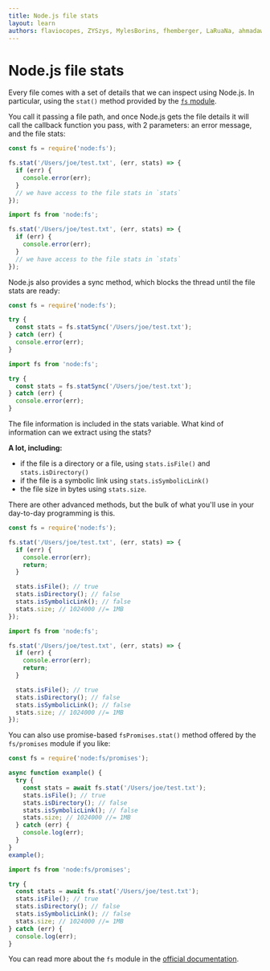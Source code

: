 ```yaml
---
title: Node.js file stats
layout: learn
authors: flaviocopes, ZYSzys, MylesBorins, fhemberger, LaRuaNa, ahmadawais, clean99, ovflowd, vaishnav-mk
---
```


# Node.js file stats

Every file comes with a set of details that we can inspect using Node.js. In particular, using the `stat()` method provided by the [`fs` module](https://nodejs.org/api/fs.html).

You call it passing a file path, and once Node.js gets the file details it will call the callback function you pass, with 2 parameters: an error message, and the file stats:

```cjs
const fs = require('node:fs');

fs.stat('/Users/joe/test.txt', (err, stats) => {
  if (err) {
    console.error(err);
  }
  // we have access to the file stats in `stats`
});
```

```mjs
import fs from 'node:fs';

fs.stat('/Users/joe/test.txt', (err, stats) => {
  if (err) {
    console.error(err);
  }
  // we have access to the file stats in `stats`
});
```

Node.js also provides a sync method, which blocks the thread until the file stats are ready:

```cjs
const fs = require('node:fs');

try {
  const stats = fs.statSync('/Users/joe/test.txt');
} catch (err) {
  console.error(err);
}
```

```mjs
import fs from 'node:fs';

try {
  const stats = fs.statSync('/Users/joe/test.txt');
} catch (err) {
  console.error(err);
}
```

The file information is included in the stats variable. What kind of information can we extract using the stats?

**A lot, including:**

- if the file is a directory or a file, using `stats.isFile()` and `stats.isDirectory()`
- if the file is a symbolic link using `stats.isSymbolicLink()`
- the file size in bytes using `stats.size`.

There are other advanced methods, but the bulk of what you'll use in your day-to-day programming is this.

```cjs
const fs = require('node:fs');

fs.stat('/Users/joe/test.txt', (err, stats) => {
  if (err) {
    console.error(err);
    return;
  }

  stats.isFile(); // true
  stats.isDirectory(); // false
  stats.isSymbolicLink(); // false
  stats.size; // 1024000 //= 1MB
});
```

```mjs
import fs from 'node:fs';

fs.stat('/Users/joe/test.txt', (err, stats) => {
  if (err) {
    console.error(err);
    return;
  }

  stats.isFile(); // true
  stats.isDirectory(); // false
  stats.isSymbolicLink(); // false
  stats.size; // 1024000 //= 1MB
});
```

You can also use promise-based `fsPromises.stat()` method offered by the `fs/promises` module if you like:

```cjs
const fs = require('node:fs/promises');

async function example() {
  try {
    const stats = await fs.stat('/Users/joe/test.txt');
    stats.isFile(); // true
    stats.isDirectory(); // false
    stats.isSymbolicLink(); // false
    stats.size; // 1024000 //= 1MB
  } catch (err) {
    console.log(err);
  }
}
example();
```

```mjs
import fs from 'node:fs/promises';

try {
  const stats = await fs.stat('/Users/joe/test.txt');
  stats.isFile(); // true
  stats.isDirectory(); // false
  stats.isSymbolicLink(); // false
  stats.size; // 1024000 //= 1MB
} catch (err) {
  console.log(err);
}
```

You can read more about the `fs` module in the [official documentation](https://nodejs.org/api/fs.html).
